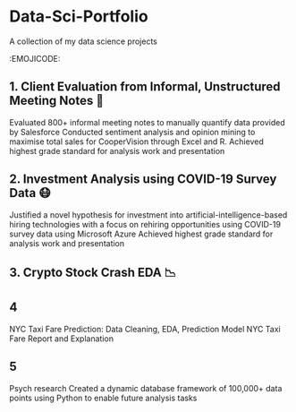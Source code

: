 # Data-Sci-Portfolio
A collection of my data science projects 

:EMOJICODE:

## 1. Client Evaluation from Informal, Unstructured Meeting Notes 📔
Evaluated 800+ informal meeting notes to manually quantify data provided by Salesforce
Conducted sentiment analysis and opinion mining to maximise total sales for CooperVision through Excel and R.
Achieved highest grade standard for analysis work and presentation

## 2.  Investment Analysis using COVID-19 Survey Data 😷
Justified a novel hypothesis for investment into artificial-intelligence-based hiring technologies with a focus on rehiring opportunities using COVID-19 survey data using Microsoft Azure 
Achieved highest grade standard for analysis work and presentation

## 3. Crypto Stock Crash EDA 📉

## 4 
NYC Taxi Fare Prediction: Data Cleaning, EDA, Prediction Model
NYC Taxi Fare Report and Explanation

## 5
Psych research
Created a dynamic database framework of 100,000+ data points using Python to enable future analysis tasks

